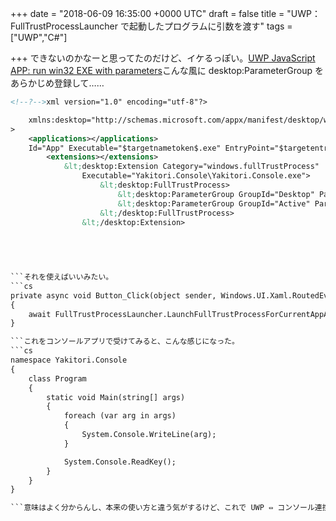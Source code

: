 
+++
date = "2018-06-09 16:35:00 +0000 UTC"
draft = false
title = "UWP：FullTrustProcessLauncher で起動したプログラムに引数を渡す"
tags = ["UWP","C#"]

+++
できないのかなーと思ってたのだけど、イケるっぽい。[UWP JavaScript APP: run win32 EXE with parameters](https://stackoverflow.com/questions/39487135/uwp-javascript-app-run-win32-exe-with-parameters)こんな風に desktop:ParameterGroup をあらかじめ登録して……
```xml
<!--?-->xml version="1.0" encoding="utf-8"?>

    xmlns:desktop="http://schemas.microsoft.com/appx/manifest/desktop/windows10"
>
    <applications></applications>
    Id="App" Executable="$targetnametoken$.exe" EntryPoint="$targetentrypoint$">
        <extensions></extensions>
            &lt;desktop:Extension Category="windows.fullTrustProcess"
                Executable="Yakitori.Console\Yakitori.Console.exe">
                    &lt;desktop:FullTrustProcess>
                        &lt;desktop:ParameterGroup GroupId="Desktop" Parameters="/d"/>
                        &lt;desktop:ParameterGroup GroupId="Active" Parameters="/a"/>
                    &lt;/desktop:FullTrustProcess>
                &lt;/desktop:Extension>
	    
    
    


```それを使えばいいみたい。
```cs
private async void Button_Click(object sender, Windows.UI.Xaml.RoutedEventArgs e)
{
    await FullTrustProcessLauncher.LaunchFullTrustProcessForCurrentAppAsync("Desktop");
}

```これをコンソールアプリで受けてみると、こんな感じになった。
```cs
namespace Yakitori.Console
{
	class Program
	{
		static void Main(string[] args)
		{
			foreach (var arg in args)
			{
				System.Console.WriteLine(arg);
			}

			System.Console.ReadKey();
		}
	}
}

```意味はよく分からんし、本来の使い方と違う気がするけど、これで UWP ⇔ コンソール連携できそう。{{< figure src="/images/20180609163221.png"  >}}


